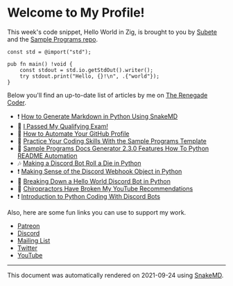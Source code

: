 # Welcome to My Profile!

This week's code snippet, Hello World in Zig, is brought to you by [Subete](https://subete.therenegadecoder.com/en/latest/) and the [Sample Programs repo](https://sample-programs.therenegadecoder.com/).

```Zig
const std = @import("std");

pub fn main() !void {
    const stdout = std.io.getStdOut().writer();
    try stdout.print("Hello, {}!\n", .{"world"});
}
```

Below you'll find an up-to-date list of articles by me on [The Renegade Coder](https://therenegadecoder.com).

- :exclamation: [How to Generate Markdown in Python Using SnakeMD](https://therenegadecoder.com/code/how-to-generate-markdown-in-python-using-snakemd/)
- :seedling: [I Passed My Qualifying Exam!](https://therenegadecoder.com/blog/i-passed-my-qualifying-exam/)
- :milky_way: [How to Automate Your GitHub Profile](https://therenegadecoder.com/code/how-to-automate-your-github-profile/)
- :fu: [Practice Your Coding Skills With the Sample Programs Template](https://therenegadecoder.com/meta/practice-your-coding-skills-with-the-sample-programs-template/)
- :gem: [Sample Programs Docs Generator 2.3.0 Features How To Python README Automation](https://therenegadecoder.com/meta/sample-programs-docs-generator-2-3-0-features-how-to-python-readme-automation/)
- :notes: [Making a Discord Bot Roll a Die in Python](https://therenegadecoder.com/code/making-a-discord-bot-roll-a-die-in-python/)
- :exclamation: [Making Sense of the Discord Webhook Object in Python](https://therenegadecoder.com/code/making-sense-of-the-discord-webhook-object-in-python/)
- :fu: [Breaking Down a Hello World Discord Bot in Python](https://therenegadecoder.com/code/breaking-down-a-hello-world-discord-bot-in-python/)
- :fu: [Chiropractors Have Broken My YouTube Recommendations](https://therenegadecoder.com/blog/chiropractors-have-broken-my-youtube-recommendations/)
- :exclamation: [Introduction to Python Coding With Discord Bots](https://therenegadecoder.com/code/introduction-to-python-coding-with-discord-bots/)

Also, here are some fun links you can use to support my work.

- [Patreon](https://www.patreon.com/TheRenegadeCoder)
- [Discord](https://discord.gg/Jhmtj7Z)
- [Mailing List](https://newsletter.therenegadecoder.com/)
- [Twitter](https://twitter.com/RenegadeCoder94)
- [YouTube](https://www.youtube.com/channel/UCpyoVwOqYRlSAEUPEn7P9hw)

---

This document was automatically rendered on 2021-09-24 using [SnakeMD](https://snakemd.therenegadecoder.com).